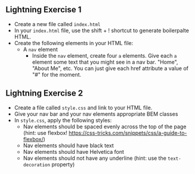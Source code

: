 ## Lightning Exercise 1
- Create a new file called `index.html`
- In your `index.html` file, use the shift + ! shortcut to generate boilerpalte HTML.
- Create the following elements in your HTML file:
    - A `nav` element
        - Inside the `nav` element, create four `a` elements. Give each `a` element some text that you might see in a nav bar. "Home", "About Me", etc. You can just give each href attribute a value of "#" for the moment.

## Lightning Exercise 2 
- Create a file called `style.css` and link to your HTML file.
- Give your nav bar and your nav elements appropriate BEM classes
- In `style.css`, apply the following styles:
    - Nav elements should be spaced evenly across the top of the page (hint: use flexbox! https://css-tricks.com/snippets/css/a-guide-to-flexbox/)
    - Nav elements should have black text
    - Nav elements should have Helvetica font
    - Nav elements should not have any underline (hint: use the `text-decoration` property)
    


